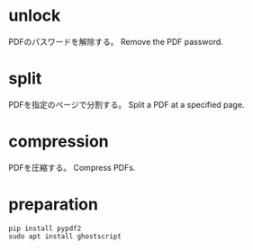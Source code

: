 # unlock
PDFのパスワードを解除する。
Remove the PDF password.

# split
PDFを指定のページで分割する。
Split a PDF at a specified page.

# compression
PDFを圧縮する。
Compress PDFs.

# preparation
```
pip install pypdf2
sudo apt install ghostscript
```